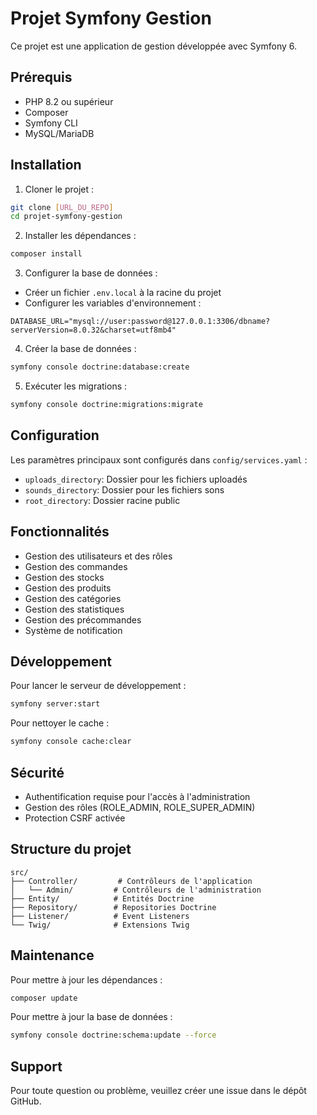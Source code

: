 # Projet Symfony Gestion

Ce projet est une application de gestion développée avec Symfony 6.

## Prérequis

- PHP 8.2 ou supérieur
- Composer
- Symfony CLI
- MySQL/MariaDB

## Installation

1. Cloner le projet :
```bash
git clone [URL_DU_REPO]
cd projet-symfony-gestion
```

2. Installer les dépendances :
```bash
composer install
```

3. Configurer la base de données :
- Créer un fichier `.env.local` à la racine du projet
- Configurer les variables d'environnement :
```env
DATABASE_URL="mysql://user:password@127.0.0.1:3306/dbname?serverVersion=8.0.32&charset=utf8mb4"
```

4. Créer la base de données :
```bash
symfony console doctrine:database:create
```

5. Exécuter les migrations :
```bash
symfony console doctrine:migrations:migrate
```

## Configuration

Les paramètres principaux sont configurés dans `config/services.yaml` :
- `uploads_directory`: Dossier pour les fichiers uploadés
- `sounds_directory`: Dossier pour les fichiers sons
- `root_directory`: Dossier racine public

## Fonctionnalités

- Gestion des utilisateurs et des rôles
- Gestion des commandes
- Gestion des stocks
- Gestion des produits
- Gestion des catégories
- Gestion des statistiques
- Gestion des précommandes
- Système de notification

## Développement

Pour lancer le serveur de développement :
```bash
symfony server:start
```

Pour nettoyer le cache :
```bash
symfony console cache:clear
```

## Sécurité

- Authentification requise pour l'accès à l'administration
- Gestion des rôles (ROLE_ADMIN, ROLE_SUPER_ADMIN)
- Protection CSRF activée

## Structure du projet

```
src/
├── Controller/         # Contrôleurs de l'application
│   └── Admin/         # Contrôleurs de l'administration
├── Entity/            # Entités Doctrine
├── Repository/        # Repositories Doctrine
├── Listener/          # Event Listeners
└── Twig/              # Extensions Twig
```

## Maintenance

Pour mettre à jour les dépendances :
```bash
composer update
```

Pour mettre à jour la base de données :
```bash
symfony console doctrine:schema:update --force
```

## Support

Pour toute question ou problème, veuillez créer une issue dans le dépôt GitHub.
